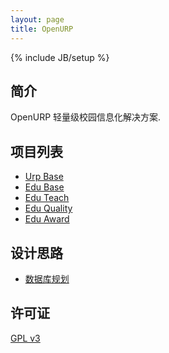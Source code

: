 ```yaml
---
layout: page
title: OpenURP
---
```

{% include JB/setup %}

## 简介

OpenURP 轻量级校园信息化解决方案.

## 项目列表

* [Urp Base](/module/model/urp_base/index.html)
* [Edu Base](/module/model/urp_edu_base/index.html)
* [Edu Teach](/module/model/urp_edu_teach/index.html)
* [Edu Quality](/module/model/urp_edu_quality/index.html)
* [Edu Award](/module/model/urp_edu_award/index.html)

## 设计思路

* [数据库规划](/design/database.html)

## 许可证
[GPL v3](http://www.gnu.org/licenses/gpl.txt)


